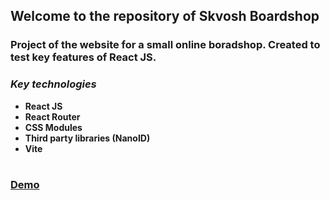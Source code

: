 ## Welcome to the repository of Skvosh Boardshop

### Project of the website for a small online boradshop. Created to test key features of React JS.

### *Key technologies*
* **React JS**
* **React Router**
* **CSS Modules**
* **Third party libraries (NanoID)**
* **Vite**

#

### [Demo](https://t1moq.github.io/SkvoshStore/)
